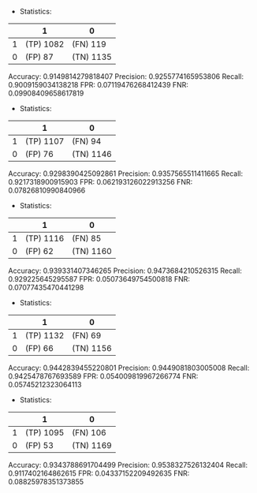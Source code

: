 * Statistics: 

|          |    1     |    0     |
|----------|----------|----------|
|    1     |(TP) 1082 | (FN) 119 |
|    0     | (FP) 87  |(TN) 1135 |
Accuracy: 0.9149814279818407
Precision: 0.9255774165953806
Recall: 0.9009159034138218
FPR: 0.07119476268412439
FNR: 0.09908409658617819
* Statistics: 

|          |    1     |    0     |
|----------|----------|----------|
|    1     |(TP) 1107 | (FN) 94  |
|    0     | (FP) 76  |(TN) 1146 |
Accuracy: 0.9298390425092861
Precision: 0.9357565511411665
Recall: 0.9217318900915903
FPR: 0.062193126022913256
FNR: 0.07826810990840966
* Statistics: 

|          |    1     |    0     |
|----------|----------|----------|
|    1     |(TP) 1116 | (FN) 85  |
|    0     | (FP) 62  |(TN) 1160 |
Accuracy: 0.939331407346265
Precision: 0.9473684210526315
Recall: 0.929225645295587
FPR: 0.05073649754500818
FNR: 0.07077435470441298
* Statistics: 

|          |    1     |    0     |
|----------|----------|----------|
|    1     |(TP) 1132 | (FN) 69  |
|    0     | (FP) 66  |(TN) 1156 |
Accuracy: 0.9442839455220801
Precision: 0.9449081803005008
Recall: 0.9425478767693589
FPR: 0.054009819967266774
FNR: 0.05745212323064113
* Statistics: 

|          |    1     |    0     |
|----------|----------|----------|
|    1     |(TP) 1095 | (FN) 106 |
|    0     | (FP) 53  |(TN) 1169 |
Accuracy: 0.9343788691704499
Precision: 0.9538327526132404
Recall: 0.9117402164862615
FPR: 0.04337152209492635
FNR: 0.08825978351373855